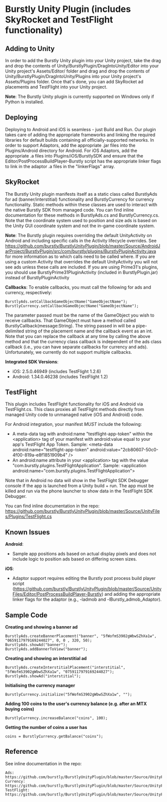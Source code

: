 # Burstly Unity Plugin (includes SkyRocket and TestFlight functionality)

## Adding to Unity

In order to add the Burstly Unity plugin into your Unity project, take the drag and drop the contents of Unity/BurstlyPlugin/DragIntoUnity/Editor into your Unity project's Assets/Editor/ folder and drag and drop the contents of Unity/BurstlyPlugin/DragIntoUnity/Plugins into your Unity project's Assets/Plugins folder. Once that's done, you can add SkyRocket ad placements and TestFlight into your Unity project.

**Note**: The Burstly Unity plugin is currently supported on Windows only if Python is installed.


## Deploying

Deploying to Android and iOS is seamless - just Build and Run. Our plugin takes care of adding the appropriate frameworks and linking the required libraries for default builds containing all officially-supported networks. In order to support Adaptors, add the appropriate .jar files into the Plugins/Android directory for Android. For iOS Adaptors, add the appropriate .a files into Plugins/iOS/BurstlySDK and ensure that the Editor/PostProcessBuildPlayer-Burstly script has the appropriate linker flags to link in the adaptor .a files in the "linkerFlags" array.


## SkyRocket

The Burstly Unity plugin manifests itself as a static class called BurstlyAds for ad (banner/interstitial) functionality and BurstlyCurrency for currency functionality. Static methods within these classes are used to interact with the native Burstly SDK from managed code. You can find inline documentation for these methods in BurstlyAds.cs and BurstlyCurrency.cs. Note that the coordinate system used to position and size ads is based on the Unity GUI coordinate system and not the in-game coordinate system.

**Note**: The Burstly plugin requires overriding the default UnityActivity on Android and including specific calls in the Activity lifecycle overrides. See https://github.com/burstly/BurstlyUnityPlugin/blob/master/Source/AndroidJarProject/BurstlyPlugin/src/com/burstly/plugins/BurstlyPluginActivity.java for more information as to which calls need to be called where. If you are using a custom Activity that overrides the default UnityActivity you will not see ads unless these calls are included. If you are using Prime31's plugins, you should use BurstlyPrime31PluginActivity (included in BurstlyPlugin.jar) instead of BurstlyPluginActivity

**Callbacks**: To enable callbacks, you must call the following for ads and currency, respectively:

	BurstlyAds.setCallbackGameObjectName("GameObjectName");
	BurstlyCurrency.setCallbackGameObjectName("GameObjectName");

The parameter passed must be the name of the GameObject you wish to receive callbacks. That GameObject must have a method called BurstlyCallback(message:String). The string passed in will be a pipe-delimited string of the placement name and the callback event as an int. Note that you can replace the callback at any time by calling the above method and that the currency class callback is independent of the ads class callback (i.e., you can have separate callbacks for currency and ads). Unfortunately, we currently do not support multiple callbacks.
	
**Integrated SDK Versions**:

* iOS: 2.5.0.46949 (includes TestFlight 1.2.6)
* Android: 1.34.0.46238 (includes TestFlight 1.2)
	
	
## TestFlight

This plugin includes TestFlight functionality for iOS and Android via TestFlight.cs. This class proxies all TestFlight methods directly from managed Unity code to unmanaged native (iOS and Android) code.

For Android integration, your manifest *MUST* include the following:

* A meta-data tag with android:name "testflight-app-token" within the &lt;application&gt; tag of your manifest with android:value equal to your app's TestFlight App Token. Sample: &lt;meta-data android:name="testflight-app-token" android:value="2cb80607-50c0-4f00-819a-e8f1851909b4" /&gt;
* An android:name attribute in your &lt;application&gt; tag with the value "com.burstly.plugins.TestFlightApplication". Sample: &lt;application android:name="com.burstly.plugins.TestFlightApplication"&gt;

Note that in Android no data will show in the TestFlight SDK Debugger console if the app is launched from a Unity build + run. The app must be killed and run via the phone launcher to show data in the TestFlight SDK Debugger.
	
You can find inline documentation in the repo: https://github.com/burstly/BurstlyUnityPlugin/blob/master/Source/UnityFiles/Plugins/TestFlight.cs	
	

## Known Issues

**Android**:

* Sample app positions ads based on actual display pixels and does not include logic to position ads based on differing screen sizes.

**iOS**:

* Adaptor support requires editing the Burstly post process build player script (https://github.com/burstly/BurstlyUnityPlugin/blob/master/Source/UnityFiles/Editor/PostProcessBuildPlayer-Burstly) and adding the appropriate linker flags for the adaptor (e.g., -ladmob and -lBurstly_admob_Adaptor).
	

## Sample Code

**Creating and showing a banner ad**

	BurstlyAds.createBannerPlacement("banner", "5fWofmS3902gWbwSZhXa1w", "0659117979169244027", 0, 0 , 320, 50);
	BurstlyAds.showAd("banner");
	BurstlyAds.addBannerToView("banner");

**Creating and showing an interstitial ad**

	BurstlyAds.createInterstitialPlacement("interstitial", "5fWofmS3902gWbwSZhXa1w", "0759117979169244027");
	BurstlyAds.showAd("interstitial");
	
**Initialising the currency manager**

	BurstlyCurrency.initialize("5fWofmS3902gWbwSZhXa1w", "");
	
**Adding 100 coins to the user's currency balance (e.g. after an MTX buying coins)**
	
	BurstlyCurrency.increaseBalance("coins", 100);

**Getting the number of coins a user has**
	
	coins = BurstlyCurrency.getBalance("coins");


## Reference

See inline documentation in the repo:

	Ads: https://github.com/burstly/BurstlyUnityPlugin/blob/master/Source/UnityFiles/Plugins/BurstlyAds.cs
	Currency: https://github.com/burstly/BurstlyUnityPlugin/blob/master/Source/UnityFiles/Plugins/BurstlyCurrency.cs
	TestFlight: https://github.com/burstly/BurstlyUnityPlugin/blob/master/Source/UnityFiles/Plugins/TestFlight.cs
	